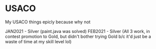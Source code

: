 # USACO

My USACO things epicly because why not

JAN2021 - Silver (paint.java was solved)
FEB2021 - Silver (All 3 work, in contest promotion to Gold, but didn't bother trying Gold b/c it'd just be a waste of time at my skill level lol)